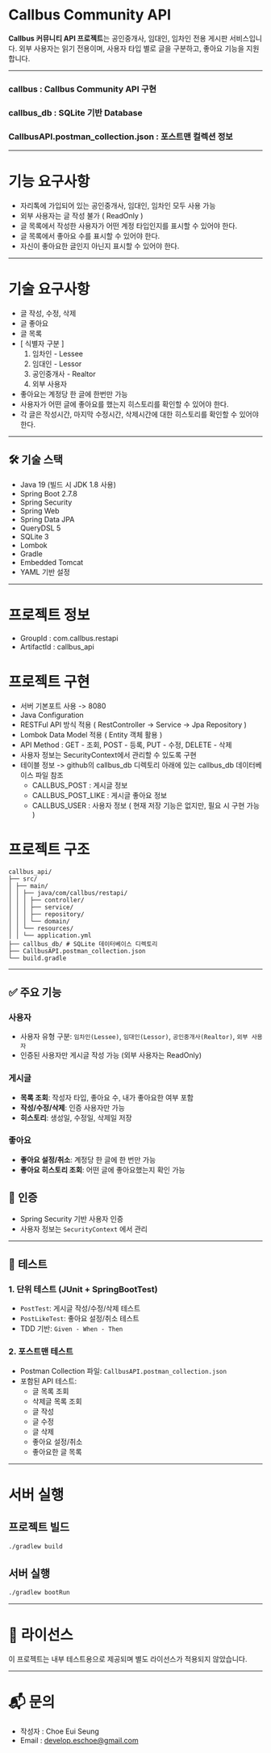 # Callbus Community API

**Callbus 커뮤니티 API 프로젝트**는 공인중개사, 임대인, 임차인 전용 게시판 서비스입니다. 외부 사용자는 읽기 전용이며, 사용자 타입 별로 글을 구분하고, 좋아요 기능을 지원합니다.

---

### callbus : Callbus Community API 구현
### callbus_db : SQLite 기반 Database
### CallbusAPI.postman_collection.json : 포스트맨 컬렉션 정보

---

# 기능 요구사항

- 자리톡에 가입되어 있는 공인중개사, 임대인, 임차인 모두 사용 가능
- 외부 사용자는 글 작성 불가 ( ReadOnly )
- 글 목록에서 작성한 사용자가 어떤 계정 타입인지를 표시할 수 있어야 한다.
- 글 목록에서 좋아요 수를 표시할 수 있어야 한다.
- 자신이 좋아요한 글인지 아닌지 표시할 수 있어야 한다.

---

# 기술 요구사항

- 글 작성, 수정, 삭제
- 글 좋아요
- 글 목록
- [ 식별자 구분 ]
  1. 임차인 - Lessee
  2. 임대인 - Lessor
  3. 공인중개사 - Realtor
  4. 외부 사용자
- 좋아요는 계정당 한 글에 한번만 가능
- 사용자가 어떤 글에 좋아요를 했는지 히스토리를 확인할 수 있어야 한다.
- 각 글은 작성시간, 마지막 수정시간, 삭제시간에 대한 히스토리를 확인할 수 있어야 한다.

---

## 🛠️ 기술 스택

- Java 19 (빌드 시 JDK 1.8 사용)
- Spring Boot 2.7.8
- Spring Security
- Spring Web
- Spring Data JPA
- QueryDSL 5
- SQLite 3
- Lombok
- Gradle
- Embedded Tomcat
- YAML 기반 설정

---

# 프로젝트 정보

- GroupId : com.callbus.restapi
- ArtifactId : callbus_api

# 프로젝트 구현

- 서버 기본포트 사용 -> 8080
- Java Configuration
- RESTFul API 방식 적용 ( RestController -> Service -> Jpa Repository )
- Lombok Data Model 적용 ( Entity 객체 활용 )
- API Method : GET - 조회, POST - 등록, PUT - 수정, DELETE - 삭제
- 사용자 정보는 SecurityContext에서 관리할 수 있도록 구현
- 테이블 정보 -> github의 callbus_db 디렉토리 아래에 있는 callbus_db 데이터베이스 파일 참조
  - CALLBUS_POST : 게시글 정보
  - CALLBUS_POST_LIKE : 게시글 좋아요 정보
  - CALLBUS_USER : 사용자 정보 ( 현재 저장 기능은 없지만, 필요 시 구현 가능 )

# 프로젝트 구조
```text
callbus_api/
├── src/
│ ├── main/
│ │ ├── java/com/callbus/restapi/
│ │ │ ├── controller/
│ │ │ ├── service/
│ │ │ ├── repository/
│ │ │ └── domain/
│ │ └── resources/
│ │ └── application.yml
├── callbus_db/ # SQLite 데이터베이스 디렉토리
├── CallbusAPI.postman_collection.json
└── build.gradle
```

---

## ✅ 주요 기능

### 사용자

- 사용자 유형 구분: `임차인(Lessee)`, `임대인(Lessor)`, `공인중개사(Realtor)`, `외부 사용자`
- 인증된 사용자만 게시글 작성 가능 (외부 사용자는 ReadOnly)

### 게시글

- **목록 조회**: 작성자 타입, 좋아요 수, 내가 좋아요한 여부 포함
- **작성/수정/삭제**: 인증 사용자만 가능
- **히스토리**: 생성일, 수정일, 삭제일 저장

### 좋아요

- **좋아요 설정/취소**: 계정당 한 글에 한 번만 가능
- **좋아요 히스토리 조회**: 어떤 글에 좋아요했는지 확인 가능

## 🔐 인증

- Spring Security 기반 사용자 인증
- 사용자 정보는 `SecurityContext` 에서 관리

---

## 🧪 테스트

### 1. 단위 테스트 (JUnit + SpringBootTest)

- `PostTest`: 게시글 작성/수정/삭제 테스트
- `PostLikeTest`: 좋아요 설정/취소 테스트
- TDD 기반: `Given - When - Then`

### 2. 포스트맨 테스트

- Postman Collection 파일: `CallbusAPI.postman_collection.json`
- 포함된 API 테스트:
  - 글 목록 조회
  - 삭제글 목록 조회
  - 글 작성
  - 글 수정
  - 글 삭제
  - 좋아요 설정/취소
  - 좋아요한 글 목록

---

# 서버 실행

## 프로젝트 빌드
```bash
./gradlew build
```

##  서버 실행
```bash
./gradlew bootRun
```

---

# 📜 라이선스
이 프로젝트는 내부 테스트용으로 제공되며 별도 라이선스가 적용되지 않았습니다.

---

# 📬 문의
- 작성자 : Choe Eui Seung
- Email : develop.eschoe@gmail.com 




